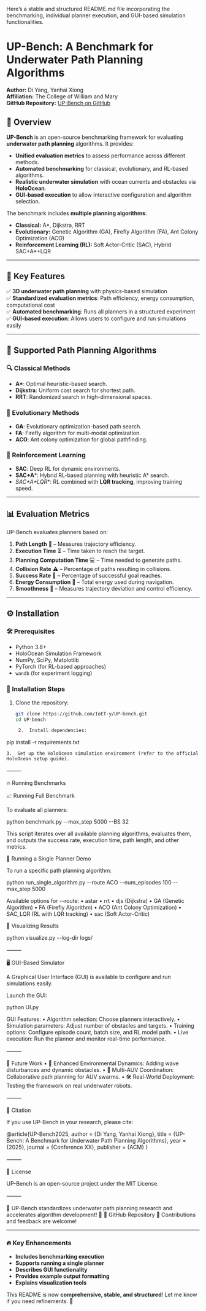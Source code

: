 Here’s a stable and structured README.md file incorporating the benchmarking, individual planner execution, and GUI-based simulation functionalities.

# UP-Bench: A Benchmark for Underwater Path Planning Algorithms

**Author:** Di Yang, Yanhai Xiong  
**Affiliation:** The College of William and Mary  
**GitHub Repository:** [UP-Bench on GitHub](https://github.com/IoET-y/UP-bench)  

## 🌊 Overview
**UP-Bench** is an open-source benchmarking framework for evaluating **underwater path planning** algorithms. It provides:
- **Unified evaluation metrics** to assess performance across different methods.
- **Automated benchmarking** for classical, evolutionary, and RL-based algorithms.
- **Realistic underwater simulation** with ocean currents and obstacles via **HoloOcean**.
- **GUI-based execution** to allow interactive configuration and algorithm selection.

The benchmark includes **multiple planning algorithms**:
- **Classical:** A*, Dijkstra, RRT
- **Evolutionary:** Genetic Algorithm (GA), Firefly Algorithm (FA), Ant Colony Optimization (ACO)
- **Reinforcement Learning (RL):** Soft Actor-Critic (SAC), Hybrid SAC+A*+LQR

---

## 🚀 Key Features
✅ **3D underwater path planning** with physics-based simulation  
✅ **Standardized evaluation metrics**: Path efficiency, energy consumption, computational cost  
✅ **Automated benchmarking**: Runs all planners in a structured experiment  
✅ **GUI-based execution**: Allows users to configure and run simulations easily  

---

## 📌 Supported Path Planning Algorithms

### 🔍 Classical Methods
- **A\***: Optimal heuristic-based search.
- **Dijkstra**: Uniform cost search for shortest path.
- **RRT**: Randomized search in high-dimensional spaces.

### 🧬 Evolutionary Methods
- **GA**: Evolutionary optimization-based path search.
- **FA**: Firefly algorithm for multi-modal optimization.
- **ACO**: Ant colony optimization for global pathfinding.

### 🤖 Reinforcement Learning
- **SAC**: Deep RL for dynamic environments.
- **SAC+A***: Hybrid RL-based planning with heuristic A* search.
- **SAC+A*+LQR**: RL combined with **LQR tracking**, improving training speed.

---

## 📊 Evaluation Metrics
UP-Bench evaluates planners based on:
1. **Path Length** 📏 – Measures trajectory efficiency.
2. **Execution Time** ⏳ – Time taken to reach the target.
3. **Planning Computation Time** 💻 – Time needed to generate paths.
4. **Collision Rate** ⚠️ – Percentage of paths resulting in collisions.
5. **Success Rate** 🎯 – Percentage of successful goal reaches.
6. **Energy Consumption** 🔋 – Total energy used during navigation.
7. **Smoothness** 🛶 – Measures trajectory deviation and control efficiency.

---

## ⚙️ Installation

### 🛠 Prerequisites
- Python 3.8+
- HoloOcean Simulation Framework
- NumPy, SciPy, Matplotlib
- PyTorch (for RL-based approaches)
- `wandb` (for experiment logging)

### 🚀 Installation Steps
1. Clone the repository:
   ```bash
   git clone https://github.com/IoET-y/UP-bench.git
   cd UP-bench

	2.	Install dependencies:

pip install -r requirements.txt


	3.	Set up the HoloOcean simulation environment (refer to the official HoloOcean setup guide).

⸻

🔥 Running Benchmarks

📈 Running Full Benchmark

To evaluate all planners:

python benchmark.py --max_step 5000 --BS 32

This script iterates over all available planning algorithms, evaluates them, and outputs the success rate, execution time, path length, and other metrics.



🎯 Running a Single Planner Demo

To run a specific path planning algorithm:

python run_single_algorithm.py --route ACO --num_episodes 100 --max_step 5000

Available options for --route:
	•	astar
	•	rrt
	•	djs (Dijkstra)
	•	GA (Genetic Algorithm)
	•	FA (Firefly Algorithm)
	•	ACO (Ant Colony Optimization)
	•	SAC_LQR (RL with LQR tracking)
	•	sac (Soft Actor-Critic)

🎨 Visualizing Results

python visualize.py --log-dir logs/



⸻

🖥️ GUI-Based Simulator

A Graphical User Interface (GUI) is available to configure and run simulations easily.

Launch the GUI:

python UI.py

GUI Features:
	•	Algorithm selection: Choose planners interactively.
	•	Simulation parameters: Adjust number of obstacles and targets.
	•	Training options: Configure episode count, batch size, and RL model path.
	•	Live execution: Run the planner and monitor real-time performance.


⸻

🔬 Future Work
	•	🌊 Enhanced Environmental Dynamics: Adding wave disturbances and dynamic obstacles.
	•	🤖 Multi-AUV Coordination: Collaborative path planning for AUV swarms.
	•	🛠 Real-World Deployment: Testing the framework on real underwater robots.

⸻

📜 Citation

If you use UP-Bench in your research, please cite:

@article{UP-Bench2025,
  author = {Di Yang, Yanhai Xiong},
  title = {UP-Bench: A Benchmark for Underwater Path Planning Algorithms},
  year = {2025},
  journal = {Conference XX},
  publisher = {ACM}
}



⸻

📝 License

UP-Bench is an open-source project under the MIT License.

⸻

🚀 UP-Bench standardizes underwater path planning research and accelerates algorithm development! 🌊
🔗 GitHub Repository
📩 Contributions and feedback are welcome!

---

### 🔥 **Key Enhancements**
- **Includes benchmarking execution**
- **Supports running a single planner**
- **Describes GUI functionality**
- **Provides example output formatting**
- **Explains visualization tools**

This README is now **comprehensive, stable, and structured**! Let me know if you need refinements. 🚀
